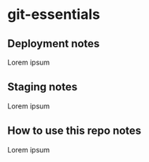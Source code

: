 # git-essentials

## Deployment notes
Lorem ipsum
## Staging notes
Lorem ipsum
## How to use this repo notes
Lorem ipsum
